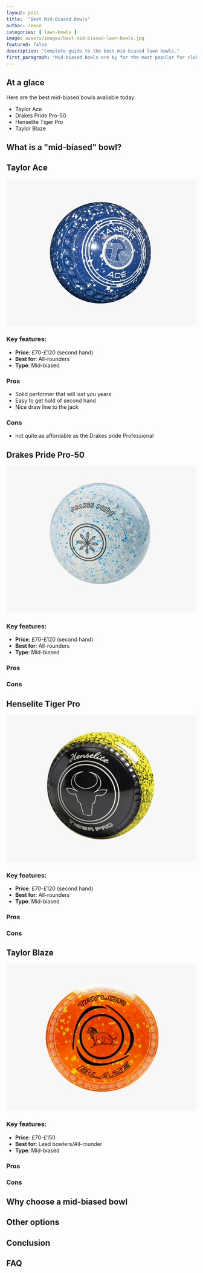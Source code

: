 ```yaml
---
layout: post
title:  "Best Mid-Biased Bowls"
author: reece
categories: [ lawn-bowls ]
image: assets/images/best-mid-biased-lawn-bowls.jpg
featured: false
description: "Complete guide to the best mid-biased lawn bowls."
first_paragraph: "Mid-biased bowls are by far the most popular for club players. They offer a lot of flexibility as they as suitable for so many different types of surfaces. In the guide I will be going through the best mid-biased bowls available today."
---
```



## At a glace

Here are the best mid-biased bowls available today:

* Taylor Ace
* Drakes Pride Pro-50
* Henselite Tiger Pro
* Taylor Blaze

## What is a "mid-biased" bowl?

## Taylor Ace

<img src="/assets/images/taylor-ace-bowls.jpg" />

### Key features:

- **Price**: £70-£120 (second hand)
- **Best for**: All-rounders
- **Type**: Mid-biased

### Pros

- Solid performer that will last you years
- Easy to get hold of second hand
- Nice draw line to the jack

### Cons

- not quite as affordable as the Drakes pride Professional

## Drakes Pride Pro-50

<img src="/assets/images/drakes-pride-pro-50.jpg" />

### Key features:

- **Price**: £70-£120 (second hand)
- **Best for**: All-rounders
- **Type**: Mid-biased

### Pros


### Cons


## Henselite Tiger Pro

<img src="/assets/images/henselite-tiger-pro.jpg" />

### Key features:

- **Price**: £70-£120 (second hand)
- **Best for**: All-rounders
- **Type**: Mid-biased

### Pros


### Cons


## Taylor Blaze

<img src="/assets/images/taylor-blaze.jpg" />



### Key features:

- **Price**: £70-£150
- **Best for**: Lead bowlers/All-rounder
- **Type**: Mid-biased

### Pros


### Cons



## Why choose a mid-biased bowl

## Other options

## Conclusion

## FAQ
